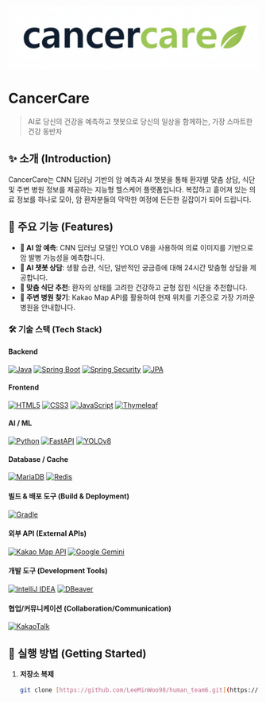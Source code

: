 ![우리팀 로고](./src/main/resources/static/img/pureCancerCareAI.png)

# CancerCare

> AI로 당신의 건강을 예측하고 챗봇으로 당신의 일상을 함께하는, 가장 스마트한 건강 동반자

## ✨ 소개 (Introduction)

CancerCare는 CNN 딥러닝 기반의 암 예측과 AI 챗봇을 통해 환자별 맞춤 상담, 식단 및 주변 병원 정보를 제공하는 지능형 헬스케어 플랫폼입니다. 복잡하고 흩어져 있는 의료 정보를 하나로 모아, 암 환자분들의 막막한 여정에 든든한 길잡이가 되어 드립니다.

## 🚀 주요 기능 (Features)

* **🔬 AI 암 예측**: CNN 딥러닝 모델인 YOLO V8을 사용하여 의료 이미지를 기반으로 암 발병 가능성을 예측합니다.
* **💬 AI 챗봇 상담**: 생활 습관, 식단, 일반적인 궁금증에 대해 24시간 맞춤형 상담을 제공합니다.
* **🥗 맞춤 식단 추천**: 환자의 상태를 고려한 건강하고 균형 잡힌 식단을 추천합니다.
* **🏥 주변 병원 찾기**: Kakao Map API를 활용하여 현재 위치를 기준으로 가장 가까운 병원을 안내합니다.

### 🛠️ 기술 스택 (Tech Stack)

#### **Backend**
[![Java](https://img.shields.io/badge/Java-007396?style=for-the-badge&logo=openjdk&logoColor=white)](https://openjdk.org/)
[![Spring Boot](https://img.shields.io/badge/Spring_Boot-6DB33F?style=for-the-badge&logo=spring-boot&logoColor=white)](https://spring.io/projects/spring-boot)
[![Spring Security](https://img.shields.io/badge/Spring_Security-6DB33F?style=for-the-badge&logo=spring&logoColor=white)](https://spring.io/projects/spring-security)
[![JPA](https://img.shields.io/badge/JPA-6DB33F?style=for-the-badge&logo=hibernate&logoColor=white)](https://jakarta.ee/specifications/persistence/)

#### **Frontend**
[![HTML5](https://img.shields.io/badge/HTML5-E34F26?style=for-the-badge&logo=html5&logoColor=white)](https://developer.mozilla.org/en-US/docs/Web/Guide/HTML/HTML5)
[![CSS3](https://img.shields.io/badge/CSS3-1572B6?style=for-the-badge&logo=css3&logoColor=white)](https://developer.mozilla.org/en-US/docs/Web/CSS)
[![JavaScript](https://img.shields.io/badge/JavaScript-F7DF1E?style=for-the-badge&logo=javascript&logoColor=black)](https://developer.mozilla.org/en-US/docs/Web/JavaScript)
[![Thymeleaf](https://img.shields.io/badge/Thymeleaf-005F0F?style=for-the-badge&logo=thymeleaf&logoColor=white)](https://www.thymeleaf.org/)

#### **AI / ML**
[![Python](https://img.shields.io/badge/Python-3776AB?style=for-the-badge&logo=python&logoColor=white)](https://www.python.org)
[![FastAPI](https://img.shields.io/badge/FastAPI-009688?style=for-the-badge&logo=fastapi&logoColor=white)](https://fastapi.tiangolo.com/)
[![YOLOv8](https://img.shields.io/badge/YOLOv8-00467F?style=for-the-badge)](https://github.com/ultralytics/ultralytics)

#### **Database / Cache**
[![MariaDB](https://img.shields.io/badge/MariaDB-003545?style=for-the-badge&logo=mariadb&logoColor=white)](https://mariadb.org/)
[![Redis](https://img.shields.io/badge/Redis-DC382D?style=for-the-badge&logo=redis&logoColor=white)](https://redis.io/)

#### **빌드 & 배포 도구 (Build & Deployment)**
[![Gradle](https://img.shields.io/badge/Gradle-02303A?style=for-the-badge&logo=gradle&logoColor=white)](https://gradle.org/)

#### **외부 API (External APIs)**
[![Kakao Map API](https://img.shields.io/badge/Kakao_Map_API-FFCD00?style=for-the-badge&logo=kakao&logoColor=black)](https://apis.map.kakao.com/)
[![Google Gemini](https://img.shields.io/badge/Google_Gemini-8E75B7?style=for-the-badge&logo=google-gemini&logoColor=white)](https://deepmind.google/technologies/gemini/)

#### **개발 도구 (Development Tools)**
[![IntelliJ IDEA](https://img.shields.io/badge/IntelliJ_IDEA-000000?style=for-the-badge&logo=intellij-idea&logoColor=white)](https://www.jetbrains.com/idea/)
[![DBeaver](https://img.shields.io/badge/DBeaver-382923?style=for-the-badge&logo=dbeaver&logoColor=white)](https://dbeaver.io/)

#### **협업/커뮤니케이션 (Collaboration/Communication)**
[![KakaoTalk](https://img.shields.io/badge/KakaoTalk-FFCD00?style=for-the-badge&logo=kakao&logoColor=black)](https://www.kakaocorp.com/service/KakaoTalk)

## 🚀 실행 방법 (Getting Started)

1. **저장소 복제**
   ```bash
   git clone [https://github.com/LeeMinWoo98/human_team6.git](https://github.com/LeeMinWoo98/human_team6.git)```

